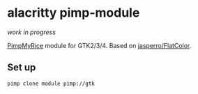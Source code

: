 # alacritty pimp-module

_work in progress_

[PimpMyRice](https://github.com/daddodev/pimpmyrice) module for GTK2/3/4. Based on [jasperro/FlatColor](https://github.com/jasperro/FlatColor).

## Set up

```bash
pimp clone module pimp://gtk
```
